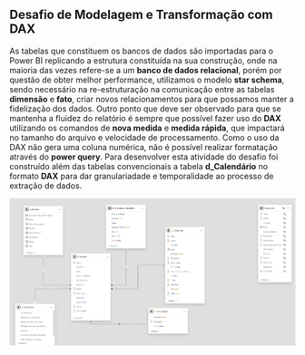 ## Desafio de Modelagem e Transformação com DAX

As tabelas que constituem os bancos de dados são importadas para o Power BI replicando a estrutura constituída na sua construção, onde na maioria das vezes refere-se a um **banco de dados relacional**, porém por questão de obter melhor performance, utilizamos o modelo **star schema**, sendo necessário na re-estruturação na comunicação entre as tabelas **dimensão** e **fato**, criar novos relacionamentos para que possamos manter a fidelização dos dados.
Outro ponto que deve ser observado para que se mantenha a fluidez do relatório é sempre que possível fazer uso do **DAX** utilizando os comandos de **nova medida** e **medida rápida**, que impactará no tamanho do arquivo e velocidade de processamento. Como o uso da DAX não gera uma coluna numérica, não é possível realizar formatação através do **power query**.
Para desenvolver esta atividade do desafio foi construído além das tabelas convencionais a tabela **d_Calendário** no formato **DAX** para dar granulariadade e temporalidade ao processo de extração de dados. 


![Relacionamento Star Schema](Desafio_Modelagem_e_Transformação_com_DAX.png)
